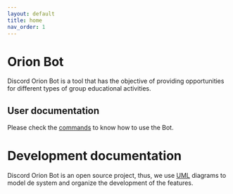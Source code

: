 ```yaml
---
layout: default
title: home
nav_order: 1
---
```

# Orion Bot

Discord Orion Bot is a tool that has the objective of providing opportunities for different types of group educational activities.

## User documentation 

Please check the [commands](commands/commands.md) to know how to use the Bot.

# Development documentation

Discord Orion Bot is an open source project, thus, we use [UML](uml.md) diagrams to model de system and organize the development of the features.
